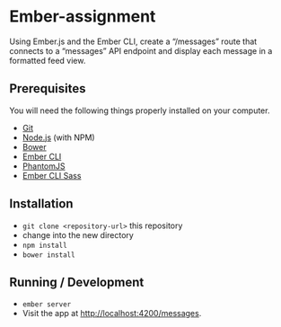# Ember-assignment

Using Ember.js and the Ember CLI, create a “/messages” route that connects to a “messages” API endpoint and display each message in a formatted feed view.

## Prerequisites

You will need the following things properly installed on your computer.

* [Git](http://git-scm.com/)
* [Node.js](http://nodejs.org/) (with NPM)
* [Bower](http://bower.io/)
* [Ember CLI](http://www.ember-cli.com/)
* [PhantomJS](http://phantomjs.org/)
* [Ember CLI Sass](https://github.com/aexmachina/ember-cli-sass)

## Installation

* `git clone <repository-url>` this repository
* change into the new directory
* `npm install`
* `bower install`

## Running / Development

* `ember server`
* Visit the app at [http://localhost:4200/messages](http://localhost:4200/messages).
